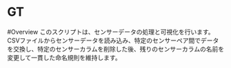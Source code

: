 # GT

#Overview
このスクリプトは、センサーデータの処理と可視化を行います。CSVファイルからセンサーデータを読み込み、特定のセンサーペア間でデータを交換し、特定のセンサーカラムを削除した後、残りのセンサーカラムの名前を変更して一貫した命名規則を維持します。
